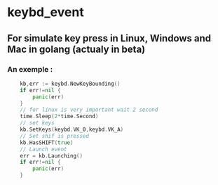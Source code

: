 # keybd_event


## For simulate key press in Linux, Windows and Mac in golang (actualy in beta)

### An exemple :
```go
    kb,err := keybd.NewKeyBounding()
	if err!=nil {
		panic(err)
	}
	// for linux is very important wait 2 second
	time.Sleep(2*time.Second)
	// set keys
	kb.SetKeys(keybd.VK_0,keybd.VK_A)
	// Set shif is pressed
	kb.HasSHIFT(true)
	// Launch event
	err = kb.Launching()
	if err!=nil {
		panic(err)
	}
```
